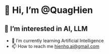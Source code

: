 # 👋 Hi, I’m @QuagHien
## 👀 I’m interested in AI, LLM
- 🌱 I’m currently learning Artificial Intelligence
- 📫 How to reach me hienhq.ai@gmail.com


<!---
QuagHien/QuagHien is a ✨ special ✨ repository because its `README.md` (this file) appears on your GitHub profile.
You can click the Preview link to take a look at your changes.
--->
